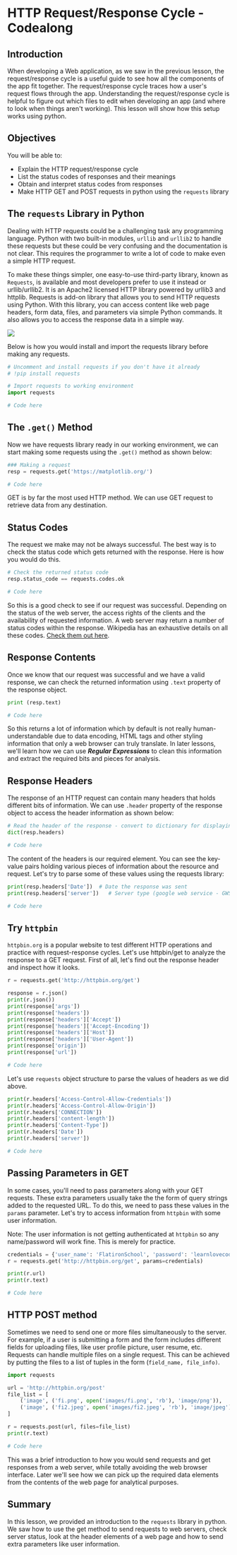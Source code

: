 # HTTP Request/Response Cycle - Codealong

##  Introduction
When developing a Web application, as we saw in the previous lesson, the request/response cycle is a useful guide to see how all the components of the app fit together. The request/response cycle traces how a user's request flows through the app. Understanding the request/response cycle is helpful to figure out which files to edit when developing an app (and where to look when things aren't working). This lesson will show how this setup works using python. 

## Objectives

You will be able to: 

* Explain the HTTP request/response cycle
* List the status codes of responses and their meanings
* Obtain and interpret status codes from responses
* Make HTTP GET and POST requests in python using the `requests` library

## The `requests` Library in Python

Dealing with HTTP requests could be a challenging task  any programming language. Python with two built-in modules, `urllib` and `urllib2` to handle these requests but these could be very confusing  and the documentation is not clear. This requires the programmer to write a lot of code to make even a simple HTTP request.

To make these things simpler, one easy-to-use third-party library, known as` Requests`, is available and most developers prefer to use it instead or urllib/urllib2. It is an Apache2 licensed HTTP library powered by urllib3 and httplib. Requests is add-on library that allows you to send HTTP requests using Python. With this library, you can access content like web page headers, form data, files, and parameters via simple Python commands. It also allows you to access the response data in a simple way.

![](images/logo.png)

Below is how you would install and import the requests library before making any requests. 
```python
# Uncomment and install requests if you don't have it already
# !pip install requests

# Import requests to working environment
import requests
```


```python
# Code here
```

## The `.get()` Method

Now we have requests library ready in our working environment, we can start making some requests using the `.get()` method as shown below:
```python
### Making a request
resp = requests.get('https://matplotlib.org/')
```


```python
# Code here 
```

GET is by far the most used HTTP method. We can use GET request to retrieve data from any destination. 

## Status Codes
The request we make may not be always successful. The best way is to check the status code which gets returned with the response. Here is how you would do this. 
```python
# Check the returned status code
resp.status_code == requests.codes.ok
```


```python
# Code here 
```

So this is a good check to see if our request was successful. Depending on the status of the web server, the access rights of the clients and the availability of requested information. A web server may return a number of status codes within the response. Wikipedia has an exhaustive details on all these codes. [Check them out here](https://en.wikipedia.org/wiki/List_of_HTTP_status_codes).

## Response Contents
Once we know that our request was successful and we have a valid response, we can check the returned information using `.text` property of the response object. 
```python
print (resp.text)
```


```python
# Code here 
```

So this returns a lot of information which by default is not really human-understandable due to data encoding, HTML tags and other styling information that only a web browser can truly translate. In later lessons, we'll learn how we can use **_Regular Expressions_**  to clean this information and extract the required bits and pieces for analysis. 

## Response Headers
The response of an HTTP request can contain many headers that holds different bits of information. We can use `.header` property of the response object to access the header information as shown below:

```python
# Read the header of the response - convert to dictionary for displaying k:v pairs neatly
dict(resp.headers)
```


```python
# Code here 
```

The content of the headers is our required element. You can see the key-value pairs holding various pieces of  information about the resource and request. Let's try to parse some of these values using the requests library:

```python
print(resp.headers['Date'])  # Date the response was sent
print(resp.headers['server'])   # Server type (google web service - GWS)
```


```python
# Code here 
```

## Try `httpbin`
`httpbin.org` is a popular website to test different HTTP operations and practice with request-response cycles. Let's use httpbin/get to analyze the response to a GET request. First of all, let's find out the response header and inspect how it looks. 

```python
r = requests.get('http://httpbin.org/get')

response = r.json()  
print(r.json())  
print(response['args'])  
print(response['headers'])  
print(response['headers']['Accept'])  
print(response['headers']['Accept-Encoding'])  
print(response['headers']['Host'])  
print(response['headers']['User-Agent'])  
print(response['origin'])  
print(response['url'])  
```


```python
# Code here 
```

Let's use `requests` object structure to parse the values of headers as we did above. 

```python
print(r.headers['Access-Control-Allow-Credentials'])  
print(r.headers['Access-Control-Allow-Origin'])  
print(r.headers['CONNECTION'])  
print(r.headers['content-length'])  
print(r.headers['Content-Type'])  
print(r.headers['Date'])  
print(r.headers['server'])  
```


```python
# Code here 
```

## Passing Parameters in GET
In some cases, you'll need to pass parameters along with your GET requests. These extra parameters usually take the the form of query strings added to the requested URL. To do this, we need to pass these values in the `params` parameter. Let's try to access information from `httpbin` with some user information. 

Note: The user information is not getting authenticated at `httpbin` so any name/password will work fine. This is merely for practice. 

```python
credentials = {'user_name': 'FlatironSchool', 'password': 'learnlovecode'}  
r = requests.get('http://httpbin.org/get', params=credentials)

print(r.url)  
print(r.text)  
```


```python
# Code here 
```

## HTTP POST method 

Sometimes we need to send one or more files simultaneously to the server. For example, if a user is submitting a form and the form includes different fields for uploading files, like user profile picture, user resume, etc. Requests can handle multiple files on a single request. This can be achieved by putting the files to a list of tuples in the form (`field_name, file_info)`.


```python
import requests

url = 'http://httpbin.org/post'  
file_list = [  
    ('image', ('fi.png', open('images/fi.png', 'rb'), 'image/png')),
    ('image', ('fi2.jpeg', open('images/fi2.jpeg', 'rb'), 'image/jpeg'))
]

r = requests.post(url, files=file_list)  
print(r.text)  
```


```python
# Code here  
```

This was a brief introduction to how you would send requests and get responses from a web server, while totally avoiding the web browser interface. Later we'll see how we can pick up the required data elements from the contents of the web page for analytical purposes. 

## Summary
In this lesson, we provided an introduction to the `requests` library in python. We saw how to use the get method to send requests to web servers, check server status, look at the header elements of a web page and how to send extra parameters like user information. 
